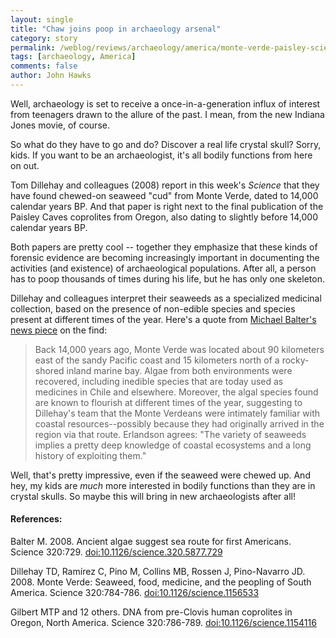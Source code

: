 ```yaml
---
layout: single 
title: "Chaw joins poop in archaeology arsenal" 
category: story
permalink: /weblog/reviews/archaeology/america/monte-verde-paisley-science-2008.html
tags: [archaeology, America] 
comments: false 
author: John Hawks 
---
```



<p>
Well, archaeology is set to receive a once-in-a-generation influx of interest from teenagers drawn to the allure of the past. I mean, from the new Indiana Jones movie, of course. 
</p>

<p>
So what do they have to go and do? Discover a real life crystal skull? Sorry, kids. If you want to be an archaeologist, it's all bodily functions from here on out. 
</p>

<p>
Tom Dillehay and colleagues (2008) report in this week's <i>Science</i> that they have found chewed-on seaweed "cud" from Monte Verde, dated to 14,000 calendar years BP. And that paper is right next to the final publication of the Paisley Caves coprolites from Oregon, also dating to slightly before 14,000 calendar years BP. 
</p>

<p>
Both papers are pretty cool -- together they emphasize that these kinds of forensic evidence are becoming increasingly important in documenting the activities (and existence) of archaeological populations. After all, a person has to poop thousands of times during his life, but he has only one skeleton. 
</p>

<p>
Dillehay and colleagues interpret their seaweeds as a specialized medicinal collection, based on the presence of non-edible species and species present at different times of the year. Here's a quote from <a href="http://dx.doi.org/10.1126/science.320.5877.729">Michael Balter's news piece</a> on the find:
</p>

<blockquote>Back 14,000 years ago, Monte Verde was located about 90 kilometers east of the sandy Pacific coast and 15 kilometers north of a rocky-shored inland marine bay. Algae from both environments were recovered, including inedible species that are today used as medicines in Chile and elsewhere. Moreover, the algal species found are known to flourish at different times of the year, suggesting to Dillehay's team that the Monte Verdeans were intimately familiar with coastal resources--possibly because they had originally arrived in the region via that route. Erlandson agrees: "The variety of seaweeds implies a pretty deep knowledge of coastal ecosystems and a long history of exploiting them."</blockquote>

<p>
Well, that's pretty impressive, even if the seaweed were chewed up. And hey, my kids are <i>much</i> more interested in bodily functions than they are in crystal skulls. So maybe this will bring in new archaeologists after all!
</p>

<h4>References:</h4>

<p class="cite">Balter M. 2008. Ancient algae suggest sea route for first Americans. Science 320:729. <a href="http://dx.doi.org/10.1126/science.320.5877.729">doi:10.1126/science.320.5877.729</a></p>

<p class="cite">Dillehay TD, Ram&iacute;rez C, Pino M, Collins MB, Rossen J, Pino-Navarro JD. 2008. Monte Verde: Seaweed, food, medicine, and the peopling of South America. Science 320:784-786. <a href="http://dx.doi.org/10.1126/science.1156533">doi:10.1126/science.1156533</a></p>

<p class="cite">Gilbert MTP and 12 others. DNA from pre-Clovis human coprolites in Oregon, North America. Science 320:786-789. <a href="http://dx.doi.org/10.1126/science.1154116">doi:10.1126/science.1154116</a></p>


